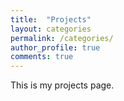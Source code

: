 ```yaml
---
title:  "Projects"
layout: categories
permalink: /categories/
author_profile: true
comments: true
---
```


This is my projects page.
